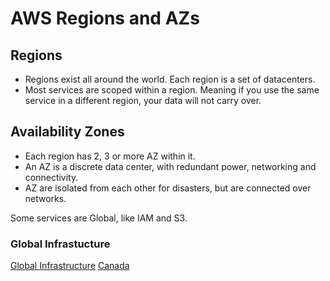 # AWS Regions and AZs

## Regions
* Regions exist all around the world. Each region is a set of datacenters.
* Most services are scoped within a region. Meaning if you use the same service in a different region, your
data will not carry over.

## Availability Zones
* Each region has 2, 3 or more AZ within it.
* An AZ is a discrete data center, with redundant power, networking and connectivity.
* AZ are isolated from each other for disasters, but are connected over networks.

Some services are Global, like IAM and S3.

### Global Infrastucture
[Global Infrastructure](https://aws.amazon.com/about-aws/global-infrastructure/)
[Canada](https://aws.amazon.com/local/canada/)
